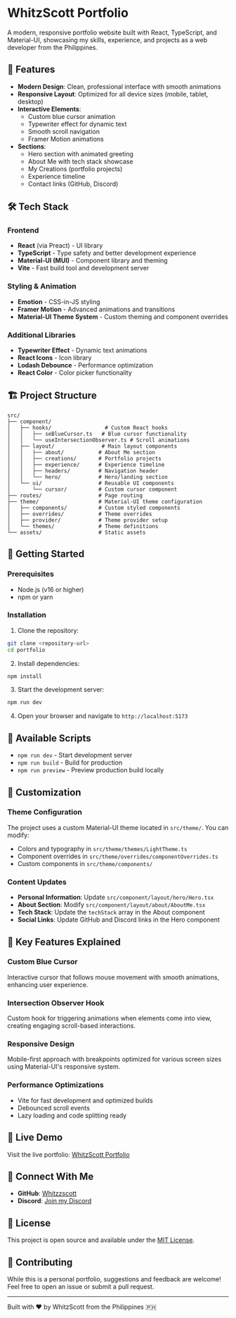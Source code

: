 # WhitzScott Portfolio

A modern, responsive portfolio website built with React, TypeScript, and Material-UI, showcasing my skills, experience, and projects as a web developer from the Philippines.

## 🚀 Features

- **Modern Design**: Clean, professional interface with smooth animations
- **Responsive Layout**: Optimized for all device sizes (mobile, tablet, desktop)
- **Interactive Elements**: 
  - Custom blue cursor animation
  - Typewriter effect for dynamic text
  - Smooth scroll navigation
  - Framer Motion animations
- **Sections**:
  - Hero section with animated greeting
  - About Me with tech stack showcase
  - My Creations (portfolio projects)
  - Experience timeline
  - Contact links (GitHub, Discord)

## 🛠️ Tech Stack

### Frontend
- **React** (via Preact) - UI library
- **TypeScript** - Type safety and better development experience
- **Material-UI (MUI)** - Component library and theming
- **Vite** - Fast build tool and development server

### Styling & Animation
- **Emotion** - CSS-in-JS styling
- **Framer Motion** - Advanced animations and transitions
- **Material-UI Theme System** - Custom theming and component overrides

### Additional Libraries
- **Typewriter Effect** - Dynamic text animations
- **React Icons** - Icon library
- **Lodash Debounce** - Performance optimization
- **React Color** - Color picker functionality

## 🏗️ Project Structure

```
src/
├── component/
│   ├── hooks/                 # Custom React hooks
│   │   ├── seBlueCursor.ts   # Blue cursor functionality
│   │   └── useIntersectionObserver.ts # Scroll animations
│   ├── layout/               # Main layout components
│   │   ├── about/           # About Me section
│   │   ├── creations/       # Portfolio projects
│   │   ├── experience/      # Experience timeline
│   │   ├── headers/         # Navigation header
│   │   └── hero/            # Hero/landing section
│   └── ui/                  # Reusable UI components
│       └── cursor/          # Custom cursor component
├── routes/                  # Page routing
├── theme/                   # Material-UI theme configuration
│   ├── components/          # Custom styled components
│   ├── overrides/           # Theme overrides
│   ├── provider/            # Theme provider setup
│   └── themes/              # Theme definitions
└── assets/                  # Static assets
```

## 🚦 Getting Started

### Prerequisites
- Node.js (v16 or higher)
- npm or yarn

### Installation

1. Clone the repository:
```bash
git clone <repository-url>
cd portfolio
```

2. Install dependencies:
```bash
npm install
```

3. Start the development server:
```bash
npm run dev
```

4. Open your browser and navigate to `http://localhost:5173`

## 📜 Available Scripts

- `npm run dev` - Start development server
- `npm run build` - Build for production
- `npm run preview` - Preview production build locally

## 🎨 Customization

### Theme Configuration
The project uses a custom Material-UI theme located in `src/theme/`. You can modify:
- Colors and typography in `src/theme/themes/LightTheme.ts`
- Component overrides in `src/theme/overrides/componentOverrides.ts`
- Custom components in `src/theme/components/`

### Content Updates
- **Personal Information**: Update `src/component/layout/hero/Hero.tsx`
- **About Section**: Modify `src/component/layout/about/AboutMe.tsx`
- **Tech Stack**: Update the `techStack` array in the About component
- **Social Links**: Update GitHub and Discord links in the Hero component

## 🌟 Key Features Explained

### Custom Blue Cursor
Interactive cursor that follows mouse movement with smooth animations, enhancing user experience.

### Intersection Observer Hook
Custom hook for triggering animations when elements come into view, creating engaging scroll-based interactions.

### Responsive Design
Mobile-first approach with breakpoints optimized for various screen sizes using Material-UI's responsive system.

### Performance Optimizations
- Vite for fast development and optimized builds
- Debounced scroll events
- Lazy loading and code splitting ready

## 🔗 Live Demo

Visit the live portfolio: [WhitzScott Portfolio](https://your-portfolio-url.com)

## 📱 Connect With Me

- **GitHub**: [Whitzzscott](https://github.com/Whitzzscott/)
- **Discord**: [Join my Discord](https://discord.gg/zTcyP4WB8h)

## 📄 License

This project is open source and available under the [MIT License](LICENSE).

## 🤝 Contributing

While this is a personal portfolio, suggestions and feedback are welcome! Feel free to open an issue or submit a pull request.

---

Built with ❤️ by WhitzScott from the Philippines 🇵🇭
